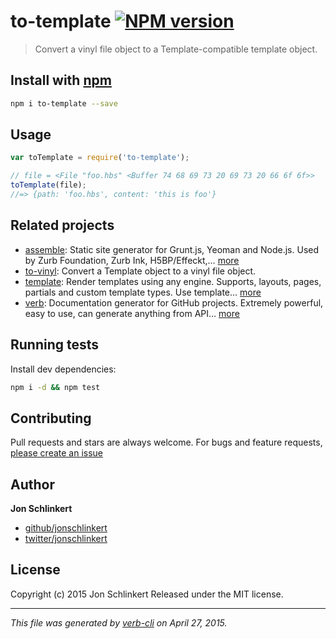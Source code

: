 # to-template [![NPM version](https://badge.fury.io/js/to-template.svg)](http://badge.fury.io/js/to-template)

> Convert a vinyl file object to a Template-compatible template object.

## Install with [npm](npmjs.org)

```bash
npm i to-template --save
```

## Usage

```js
var toTemplate = require('to-template');

// file = <File "foo.hbs" <Buffer 74 68 69 73 20 69 73 20 66 6f 6f>>
toTemplate(file);
//=> {path: 'foo.hbs', content: 'this is foo'}
```

## Related projects

* [assemble](http://assemble.io): Static site generator for Grunt.js, Yeoman and Node.js. Used by Zurb Foundation, Zurb Ink, H5BP/Effeckt,… [more](http://assemble.io)
* [to-vinyl](https://github.com/jonschlinkert/to-vinyl): Convert a Template object to a vinyl file object.
* [template](https://github.com/jonschlinkert/template): Render templates using any engine. Supports, layouts, pages, partials and custom template types. Use template… [more](https://github.com/jonschlinkert/template)
* [verb](https://github.com/assemble/verb): Documentation generator for GitHub projects. Extremely powerful, easy to use, can generate anything from API… [more](https://github.com/assemble/verb)

## Running tests

Install dev dependencies:

```bash
npm i -d && npm test
```

## Contributing

Pull requests and stars are always welcome. For bugs and feature requests, [please create an issue](https://github.com/jonschlinkert/to-template/issues)

## Author

**Jon Schlinkert**

+ [github/jonschlinkert](https://github.com/jonschlinkert)
+ [twitter/jonschlinkert](http://twitter.com/jonschlinkert)

## License

Copyright (c) 2015 Jon Schlinkert
Released under the MIT license.

***

_This file was generated by [verb-cli](https://github.com/assemble/verb-cli) on April 27, 2015._

<!-- reflinks generated by verb-reflinks plugin -->

[assemble]: http://assemble.io
[template]: https://github.com/jonschlinkert/template
[verb]: https://github.com/assemble/verb